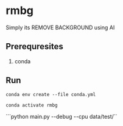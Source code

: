 # rmbg

Simply its REMOVE BACKGROUND using AI  

## Prerequresites
1. conda  

## Run
```conda env create --file conda.yml```  

```conda activate rmbg```  

```python main.py --debug --cpu data/test/``
